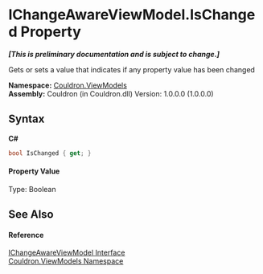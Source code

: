 # IChangeAwareViewModel.IsChanged Property 
 _**\[This is preliminary documentation and is subject to change.\]**_

Gets or sets a value that indicates if any property value has been changed

**Namespace:**&nbsp;<a href="N_Couldron_ViewModels">Couldron.ViewModels</a><br />**Assembly:**&nbsp;Couldron (in Couldron.dll) Version: 1.0.0.0 (1.0.0.0)

## Syntax

**C#**<br />
``` C#
bool IsChanged { get; }
```


#### Property Value
Type: Boolean

## See Also


#### Reference
<a href="T_Couldron_ViewModels_IChangeAwareViewModel">IChangeAwareViewModel Interface</a><br /><a href="N_Couldron_ViewModels">Couldron.ViewModels Namespace</a><br />